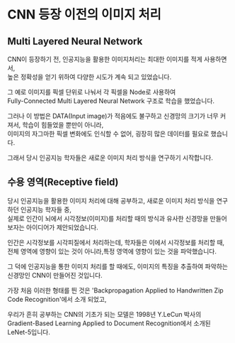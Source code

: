 # CNN 등장 이전의 이미지 처리

## Multi Layered Neural Network
CNN이 등장하기 전, 인공지능을 활용한 이미지처리는 최대한 이미지를 적게 사용하면서,  
높은 정확성을 얻기 위하여 다양한 시도가 계속 되고 있었습니다.

그 예로 이미지를 픽셀 단위로 나눠서 각 픽셀을 Node로 사용하여  
Fully-Connected Multi Layered Neural Network 구조로 학습을 했었습니다.

그러나 이 방법은 DATA(Input image)가 적음에도 불구하고 신경망의 크기가 너무 커져서, 학습이 힘들었을 뿐만이 아니라,  
이미지의 자그마한 픽셀 변화에도 인식할 수 없어, 굉장히 많은 데이터를 필요로 했습니다.

그래서 당시 인공지능 학자들은 새로운 이미지 처리 방식을 연구하기 시작합니다.

## 수용 영역(Receptive field)
당시 인공지능을 활용한 이미지 처리에 대해 공부하고, 새로운 이미지 처리 방식을 연구하던 인공지능 학자들 중,  
실제로 인간이 뇌에서 시각정보(이미지)를 처리할 때의 방식과 유사한 신경망을 만들어보자는 아이디어가 제안되었습니다.

인간은 시각정보를 시각피질에서 처리하는데, 학자들은 이에서 시각정보를 처리할 때,
전체 영역에 영향이 있는 것이 아니라,특정 영역에 영향이 있는 것을 파악했습니다.

그 덕에 인공지능을 통한 이미지 처리를 할 때에도, 이미지의 특징을 추출하여 파악하는 신경망인 CNN이 만들어진 것입니다.

가장 처음 이러한 형태를 띈 것은 'Backpropagation Applied to Handwritten Zip Code Recognition'에서 소개 되었고,

우리가 흔히 공부하는 CNN의 기초가 되는 모델은 1998년 Y.LeCun 박사의 Gradient-Based Learning Applied to Document Recognition에서 소개된 LeNet-5입니다.
